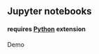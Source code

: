 ##  Jupyter notebooks

#### requires [Python](https://marketplace.visualstudio.com/items?itemName=ms-python.python) extension

Demo
